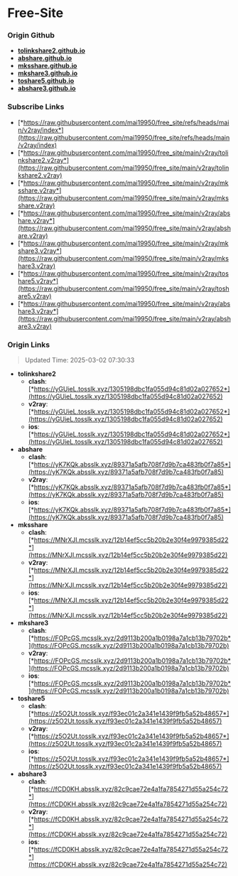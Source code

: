 # Free-Site

### Origin Github

- [**tolinkshare2.github.io**](https://github.com/tolinkshare2/tolinkshare2.github.io)
- [**abshare.github.io**](https://github.com/abshare/abshare.github.io)
- [**mksshare.github.io**](https://github.com/mksshare/mksshare.github.io)
- [**mkshare3.github.io**](https://github.com/mkshare3/mkshare3.github.io)
- [**toshare5.github.io**](https://github.com/toshare5/toshare5.github.io)
- [**abshare3.github.io**](https://github.com/abshare3/abshare3.github.io)

### Subscribe Links

- [*https://raw.githubusercontent.com/mai19950/free_site/refs/heads/main/v2ray/index*](https://raw.githubusercontent.com/mai19950/free_site/refs/heads/main/v2ray/index)
- [*https://raw.githubusercontent.com/mai19950/free_site/main/v2ray/tolinkshare2.v2ray*](https://raw.githubusercontent.com/mai19950/free_site/main/v2ray/tolinkshare2.v2ray)
- [*https://raw.githubusercontent.com/mai19950/free_site/main/v2ray/mksshare.v2ray*](https://raw.githubusercontent.com/mai19950/free_site/main/v2ray/mksshare.v2ray)
- [*https://raw.githubusercontent.com/mai19950/free_site/main/v2ray/abshare.v2ray*](https://raw.githubusercontent.com/mai19950/free_site/main/v2ray/abshare.v2ray)
- [*https://raw.githubusercontent.com/mai19950/free_site/main/v2ray/mkshare3.v2ray*](https://raw.githubusercontent.com/mai19950/free_site/main/v2ray/mkshare3.v2ray)
- [*https://raw.githubusercontent.com/mai19950/free_site/main/v2ray/toshare5.v2ray*](https://raw.githubusercontent.com/mai19950/free_site/main/v2ray/toshare5.v2ray)
- [*https://raw.githubusercontent.com/mai19950/free_site/main/v2ray/abshare3.v2ray*](https://raw.githubusercontent.com/mai19950/free_site/main/v2ray/abshare3.v2ray)

### Origin Links

> Updated Time: 2025-03-02 07:30:33

- **tolinkshare2**
  - **clash**: [*https://yGUieL.tosslk.xyz/1305198dbc1fa055d94c81d02a027652*](https://yGUieL.tosslk.xyz/1305198dbc1fa055d94c81d02a027652)
  - **v2ray**: [*https://yGUieL.tosslk.xyz/1305198dbc1fa055d94c81d02a027652*](https://yGUieL.tosslk.xyz/1305198dbc1fa055d94c81d02a027652)
  - **ios**: [*https://yGUieL.tosslk.xyz/1305198dbc1fa055d94c81d02a027652*](https://yGUieL.tosslk.xyz/1305198dbc1fa055d94c81d02a027652)
- **abshare**
  - **clash**: [*https://yK7KQk.absslk.xyz/89371a5afb708f7d9b7ca483fb0f7a85*](https://yK7KQk.absslk.xyz/89371a5afb708f7d9b7ca483fb0f7a85)
  - **v2ray**: [*https://yK7KQk.absslk.xyz/89371a5afb708f7d9b7ca483fb0f7a85*](https://yK7KQk.absslk.xyz/89371a5afb708f7d9b7ca483fb0f7a85)
  - **ios**: [*https://yK7KQk.absslk.xyz/89371a5afb708f7d9b7ca483fb0f7a85*](https://yK7KQk.absslk.xyz/89371a5afb708f7d9b7ca483fb0f7a85)
- **mksshare**
  - **clash**: [*https://MNrXJI.mcsslk.xyz/12b14ef5cc5b20b2e30f4e9979385d22*](https://MNrXJI.mcsslk.xyz/12b14ef5cc5b20b2e30f4e9979385d22)
  - **v2ray**: [*https://MNrXJI.mcsslk.xyz/12b14ef5cc5b20b2e30f4e9979385d22*](https://MNrXJI.mcsslk.xyz/12b14ef5cc5b20b2e30f4e9979385d22)
  - **ios**: [*https://MNrXJI.mcsslk.xyz/12b14ef5cc5b20b2e30f4e9979385d22*](https://MNrXJI.mcsslk.xyz/12b14ef5cc5b20b2e30f4e9979385d22)
- **mkshare3**
  - **clash**: [*https://FOPcGS.mcsslk.xyz/2d9113b200a1b0198a7a1cb13b79702b*](https://FOPcGS.mcsslk.xyz/2d9113b200a1b0198a7a1cb13b79702b)
  - **v2ray**: [*https://FOPcGS.mcsslk.xyz/2d9113b200a1b0198a7a1cb13b79702b*](https://FOPcGS.mcsslk.xyz/2d9113b200a1b0198a7a1cb13b79702b)
  - **ios**: [*https://FOPcGS.mcsslk.xyz/2d9113b200a1b0198a7a1cb13b79702b*](https://FOPcGS.mcsslk.xyz/2d9113b200a1b0198a7a1cb13b79702b)
- **toshare5**
  - **clash**: [*https://z5O2Ut.tosslk.xyz/f93ec01c2a341e1439f9fb5a52b48657*](https://z5O2Ut.tosslk.xyz/f93ec01c2a341e1439f9fb5a52b48657)
  - **v2ray**: [*https://z5O2Ut.tosslk.xyz/f93ec01c2a341e1439f9fb5a52b48657*](https://z5O2Ut.tosslk.xyz/f93ec01c2a341e1439f9fb5a52b48657)
  - **ios**: [*https://z5O2Ut.tosslk.xyz/f93ec01c2a341e1439f9fb5a52b48657*](https://z5O2Ut.tosslk.xyz/f93ec01c2a341e1439f9fb5a52b48657)
- **abshare3**
  - **clash**: [*https://fCD0KH.absslk.xyz/82c9cae72e4a1fa7854271d55a254c72*](https://fCD0KH.absslk.xyz/82c9cae72e4a1fa7854271d55a254c72)
  - **v2ray**: [*https://fCD0KH.absslk.xyz/82c9cae72e4a1fa7854271d55a254c72*](https://fCD0KH.absslk.xyz/82c9cae72e4a1fa7854271d55a254c72)
  - **ios**: [*https://fCD0KH.absslk.xyz/82c9cae72e4a1fa7854271d55a254c72*](https://fCD0KH.absslk.xyz/82c9cae72e4a1fa7854271d55a254c72)
